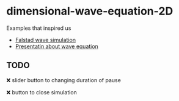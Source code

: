 # dimensional-wave-equation-2D

Examples that inspired us

 - [Falstad wave simulation](https://www.falstad.com/ripple/)
 - [Presentatin about wave equation](https://www.slideshare.net/AmrMousa12/2-dimensional-wave-equation-analytical-and-numerical-solution)
 
 ## TODO
 ❌ slider button to changing duration of pause 
 
 ❌ button to close simulation
 
 

